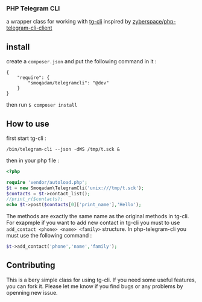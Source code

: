 ### PHP Telegram CLI 
a wrapper class for working with [tg-cli](https://github.com/vysheng/tg/) inspired by [zyberspace/php-telegram-cli-client](https://github.com/zyberspace/php-telegram-cli-client)

## install 

create a `composer.json` and put the following command in it : 
```
{
    "require": {
        "smoqadam/telegramcli": "@dev"
    }
}
```

then run `$ composer install`

## How to use
first start tg-cli :

`/bin/telegram-cli --json -dWS /tmp/t.sck &`

then in your php file : 

```php
<?php

require 'vendor/autoload.php';
$t = new Smoqadam\TelegramCli('unix:///tmp/t.sck');
$contacts = $t->contact_list();
//print_r($contacts);
echo $t->post($contacts[0]['print_name'],'Hello');
```

The methods are exactly the same name as the original methods in tg-cli. For exapmple if you want to add new contact in tg-cli you must to use `add_contact <phone> <name> <family>` structure. In php-telegram-cli you must use the following command : 

```php 
$t->add_contact('phone','name','family');
```

## Contributing 

This is a bery simple class for using tg-cli. If you need some useful features, you can fork it. Please let me know if you find bugs or any problems by openning new issue.

